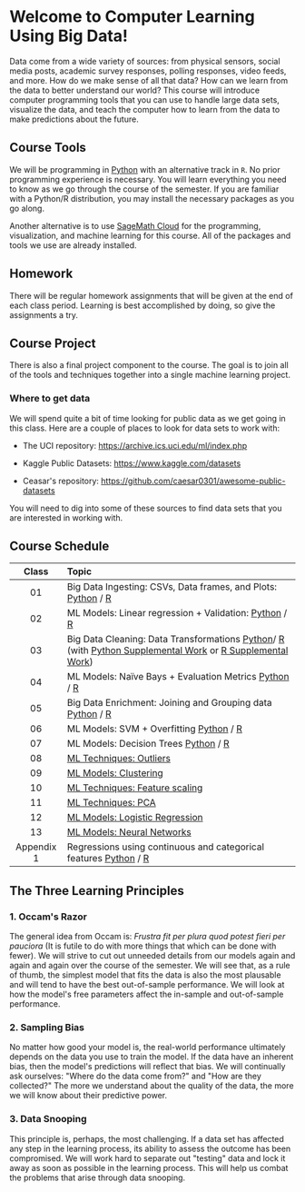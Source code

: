 # Welcome to Computer Learning Using Big Data! 

Data come from a wide variety of sources: from physical sensors, social media posts, academic survey responses, polling responses, video feeds, and more. How do we make sense of all that data? How can we learn from the data to better understand our world? This course will introduce computer programming tools that you can use to handle large data sets, visualize the data, and teach the computer how to learn from the data to make predictions about the future.

## Course Tools

We will be programming in [Python](https://www.python.org/) with an alternative track in `R`. No prior programming experience is necessary. You will learn everything you need to know as we go through the course of the semester. If you are familiar with a Python/R distribution, you may install the necessary packages as you go along.

Another alternative is to use [SageMath Cloud](https://cloud.sagemath.com) for the programming, visualization, and machine learning for this course. All of the packages and tools we use are already installed.

## Homework

There will be regular homework assignments that will be given at the end of each class period. Learning is best accomplished by doing, so give the assignments a try.

## Course Project

There is also a final project component to the course. The goal is to join all of the tools and techniques together into a single machine learning project.

### Where to get data
We will spend quite a bit of time looking for public data as we get going in this class. Here are a couple of places to look for data sets to work with:
* The UCI repository: https://archive.ics.uci.edu/ml/index.php

* Kaggle Public Datasets: https://www.kaggle.com/datasets
* Ceasar's repository: https://github.com/caesar0301/awesome-public-datasets

You will need to dig into some of these sources to find data sets that you are interested in working with.

## Course Schedule

| Class |Topic|
|:-:| :-----|
|01|Big Data Ingesting: CSVs, Data frames, and Plots: [Python](/Class01/Class01.ipynb) / [R](/Class01/Class01-R.ipynb)
|02|ML Models: Linear regression + Validation: [Python](/Class02/Class02.ipynb) / [R](/Class02/Class02-R.ipynb)
|03|Big Data Cleaning: Data Transformations [Python](/Class03/Class03.ipynb)/ [R](/Class03/Class03-R.ipynb) (with [Python Supplemental Work](/Class03/Class03_supplement.ipynb) or [R Supplemental Work](/Class03/Class03_supplement-R.ipynb))
|04|ML Models: Naïve Bays + Evaluation Metrics [Python](/Class04/Class04.ipynb) / [R](/Class04/Class04-R.ipynb)
|05|Big Data Enrichment: Joining and Grouping data [Python](/Class05/Class05.ipynb) / [R](/Class05/Class05-R.ipynb)
|06|ML Models: SVM + Overfitting [Python](/Class06/Class06.ipynb) / [R](/Class06/Class06-R.ipynb)
|07|ML Models: Decision Trees [Python](/Class07/Class07.ipynb) / [R](/Class07/Class07-R.ipynb)
|08|[ML Techniques: Outliers](/Class08/Class08.ipynb)
|09|[ML Models: Clustering](/Class09/Class09.ipynb)
|10|[ML Techniques: Feature scaling](/Class10/Class10.ipynb)
|11|[ML Techniques: PCA](/Class11/Class11.ipynb)
|12|[ML Models: Logistic Regression](/Class12/Class12.ipynb)
|13|[ML Models: Neural Networks](/Class13/Class13.ipynb)
|Appendix 1|Regressions using continuous and categorical features [Python](/Appendix/Categorical_regression_py.ipynb) / [R](/Appendix/Categorical_regression_R.ipynb)

## The Three Learning Principles

### 1. Occam's Razor

The general idea from Occam is: _Frustra fit per plura quod potest fieri per pauciora_ (It is futile to do with more things that which can be done with fewer). We will strive to cut out unneeded details from our models again and again and again over the course of the semester. We will see that, as a rule of thumb, the simplest model that fits the data is also the most plausable and will tend to have the best out-of-sample performance. We will look at how the model's free parameters affect the in-sample and out-of-sample performance.

### 2. Sampling Bias

No matter how good your model is, the real-world performance ultimately depends on the data you use to train the model. If the data have an inherent bias, then the model's predictions will reflect that bias. We will continually ask ourselves: "Where do the data come from?" and "How are they collected?" The more we understand about the quality of the data, the more we will know about their predictive power.

### 3. Data Snooping

This principle is, perhaps, the most challenging. If a data set has affected any step in the learning process, its ability to assess the outcome has been compromised. We will work hard to separate out "testing" data and lock it away as soon as possible in the learning process. This will help us combat the problems that arise through data snooping.
